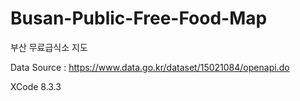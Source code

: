 # Busan-Public-Free-Food-Map
부산 무료급식소 지도

Data Source : https://www.data.go.kr/dataset/15021084/openapi.do

XCode 8.3.3

